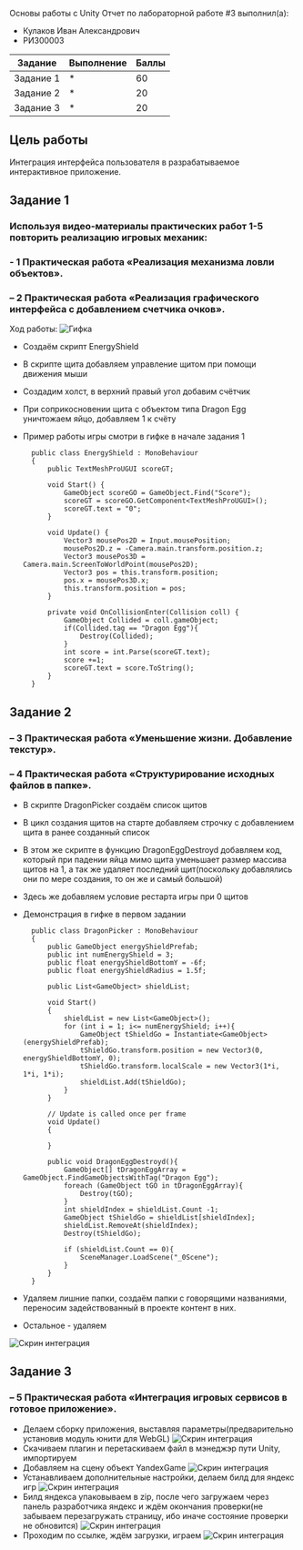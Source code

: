 Основы работы с Unity
Отчет по лабораторной работе #3 выполнил(а):
- Кулаков Иван Александрович
- РИ300003

| Задание | Выполнение | Баллы |
| ------ | ------ | ------ |
| Задание 1 | * |   60 |
| Задание 2 | * |   20 |
| Задание 3 | * |   20 |

## Цель работы
Интеграция интерфейса пользователя в разрабатываемое интерактивное приложение.
## Задание 1
### Используя видео-материалы практических работ 1-5 повторить реализацию игровых механик:
### - 1 Практическая работа «Реализация механизма ловли объектов».
### – 2 Практическая работа «Реализация графического интерфейса с добавлением счетчика очков».
Ход работы:
![Гифка](GameWorkShort.gif)
- Создаём скрипт EnergyShield
- В скрипте щита добавляем управление щитом при помощи движения мыши
- Создадим холст, в верхний правый угол добавим счётчик
- При соприкосновении щита с объектом типа Dragon Egg уничтожаем яйцо, добавляем 1 к счёту
- Пример работы игры смотри в гифке в начале задания 1


        public class EnergyShield : MonoBehaviour
        {
            public TextMeshProUGUI scoreGT;

            void Start() {
                GameObject scoreGO = GameObject.Find("Score");
                scoreGT = scoreGO.GetComponent<TextMeshProUGUI>();
                scoreGT.text = "0";
            }

            void Update() {
                Vector3 mousePos2D = Input.mousePosition;
                mousePos2D.z = -Camera.main.transform.position.z;
                Vector3 mousePos3D = Camera.main.ScreenToWorldPoint(mousePos2D);
                Vector3 pos = this.transform.position;
                pos.x = mousePos3D.x;
                this.transform.position = pos;
            }

            private void OnCollisionEnter(Collision coll) {
                GameObject Collided = coll.gameObject;
                if(Collided.tag == "Dragon Egg"){
                    Destroy(Collided);
                }
                int score = int.Parse(scoreGT.text);
                score +=1;
                scoreGT.text = score.ToString();
            }
        }


## Задание 2
### – 3 Практическая работа «Уменьшение жизни. Добавление текстур».
### – 4 Практическая работа «Структурирование исходных файлов в папке».
- В скрипте DragonPicker создаём список щитов
- В цикл создания щитов на старте добавляем строчку с добавлением щита в ранее созданный список
- В этом же скрипте в функцию DragonEggDestroyd добавляем код, который при падении яйца мимо щита уменьшает размер массива щитов на 1, а так же удаляет последний щит(поскольку добавлялись они по мере создания, то он же и самый большой)
- Здесь же добавляем условие рестарта игры при 0 щитов
- Демонстрация в гифке в первом задании


        public class DragonPicker : MonoBehaviour
        {
            public GameObject energyShieldPrefab;
            public int numEnergyShield = 3;
            public float energyShieldBottomY = -6f;
            public float energyShieldRadius = 1.5f;

            public List<GameObject> shieldList;

            void Start()
            {
                shieldList = new List<GameObject>();
                for (int i = 1; i<= numEnergyShield; i++){
                    GameObject tShieldGo = Instantiate<GameObject>(energyShieldPrefab);
                    tShieldGo.transform.position = new Vector3(0, energyShieldBottomY, 0);
                    tShieldGo.transform.localScale = new Vector3(1*i, 1*i, 1*i);
                    shieldList.Add(tShieldGo);
                }
            }

            // Update is called once per frame
            void Update()
            {

            }

            public void DragonEggDestroyd(){
                GameObject[] tDragonEggArray = GameObject.FindGameObjectsWithTag("Dragon Egg");
                foreach (GameObject tGO in tDragonEggArray){
                    Destroy(tGO);
                }
                int shieldIndex = shieldList.Count -1;
                GameObject tShieldGo = shieldList[shieldIndex];
                shieldList.RemoveAt(shieldIndex);
                Destroy(tShieldGo);

                if (shieldList.Count == 0){
                    SceneManager.LoadScene("_0Scene");
                }
            }
        }
        
  
- Удаляем лишние папки, создаём папки с говорящими названиями, переносим задействованный в проекте контент в них. 
- Остальное - удаляем     

![Скрин интеграция](https://github.com/Snoubort/Game-Servases-Lab3/blob/main/MatForReadMe/ClearFolder.PNG?raw=true "Интеграция")

## Задание 3
### – 5 Практическая работа «Интеграция игровых сервисов в готовое приложение».
- Делаем сборку приложения, выставляя параметры(предварительно установив модуль юнити для WebGL)
![Скрин интеграция](https://github.com/Snoubort/Game-Servases-Lab3/blob/main/MatForReadMe/BasicBuild.PNG?raw=true "Интеграция")
- Скачиваем плагин и перетаскиваем файл в мэнеджэр пути Unity, импортируем
- Добавляем на сцену объект YandexGame
![Скрин интеграция](https://github.com/Snoubort/Game-Servases-Lab3/blob/main/MatForReadMe/YGObj.PNG?raw=true "Интеграция")
- Устанавливаем дополнительные настройки, делаем билд для яндекс игр
![Скрин интеграция](https://github.com/Snoubort/Game-Servases-Lab3/blob/main/MatForReadMe/YGBuild.PNG?raw=true "Интеграция")
- Билд яндекса упаковываем в zip, после чего загружаем через панель разработчика яндекс и ждём окончания проверки(не забываем перезагружать страницу, ибо иначе состояние проверки не обновится)
![Скрин интеграция](https://github.com/Snoubort/Game-Servases-Lab3/blob/main/MatForReadMe/YGConsole.PNG?raw=true "Интеграция")
- Проходим по ссылке, ждём загрузки, играем
![Скрин интеграция](https://github.com/Snoubort/Game-Servases-Lab3/blob/main/MatForReadMe/YGPlay.PNG?raw=true "Интеграция")

